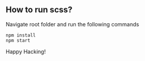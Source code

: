 ## How to run scss?
Navigate root folder and run the following commands

    npm install
    npm start

Happy Hacking!

